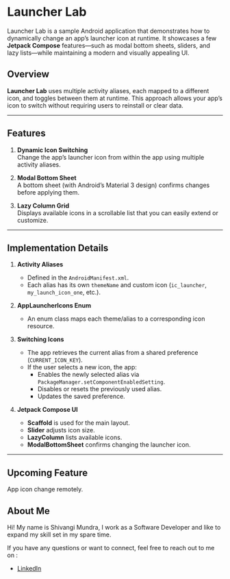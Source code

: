 # Launcher Lab

Launcher Lab is a sample Android application that demonstrates how to dynamically change an app’s launcher icon at runtime. It showcases a few **Jetpack Compose** features—such as modal bottom sheets, sliders, and lazy lists—while maintaining a modern and visually appealing UI.


## Overview

**Launcher Lab** uses multiple activity aliases, each mapped to a different icon, and toggles between them at runtime. This approach allows your app’s icon to switch without requiring users to reinstall or clear data.

---

## Features

1. **Dynamic Icon Switching**  
   Change the app’s launcher icon from within the app using multiple activity aliases.

2. **Modal Bottom Sheet**  
   A bottom sheet (with Android’s Material 3 design) confirms changes before applying them.

3. **Lazy Column Grid**  
   Displays available icons in a scrollable list that you can easily extend or customize.

---

## Implementation Details

1. **Activity Aliases**  
   - Defined in the `AndroidManifest.xml`.
   - Each alias has its own `themeName` and custom icon (`ic_launcher`, `my_launch_icon_one`, etc.).

2. **AppLauncherIcons Enum**  
   - An enum class maps each theme/alias to a corresponding icon resource.

3. **Switching Icons**  
   - The app retrieves the current alias from a shared preference (`CURRENT_ICON_KEY`).
   - If the user selects a new icon, the app:
     - Enables the newly selected alias via `PackageManager.setComponentEnabledSetting`.
     - Disables or resets the previously used alias.
     - Updates the saved preference.

4. **Jetpack Compose UI**  
   - **Scaffold** is used for the main layout.
   - **Slider** adjusts icon size.
   - **LazyColumn** lists available icons.
   - **ModalBottomSheet** confirms changing the launcher icon.

---

## Upcoming Feature

App icon change remotely.

## About Me
Hi! My name is Shivangi Mundra, I work as a Software Developer and like to expand my skill set in my spare time.

If you have any questions or want to connect, feel free to reach out to me on :

- [LinkedIn](https://www.linkedin.com/in/shivangi-mundra-9a31b65b/)


